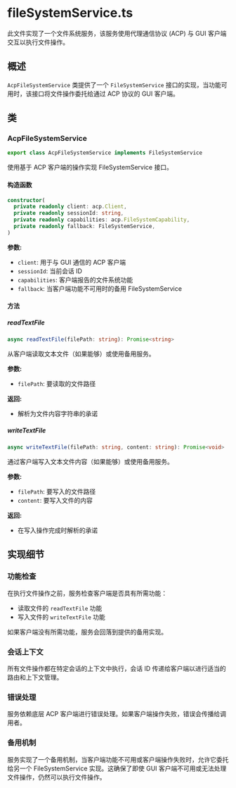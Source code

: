 # fileSystemService.ts

此文件实现了一个文件系统服务，该服务使用代理通信协议 (ACP) 与 GUI 客户端交互以执行文件操作。

## 概述

`AcpFileSystemService` 类提供了一个 `FileSystemService` 接口的实现，当功能可用时，该接口将文件操作委托给通过 ACP 协议的 GUI 客户端。

## 类

### AcpFileSystemService

```typescript
export class AcpFileSystemService implements FileSystemService
```

使用基于 ACP 客户端的操作实现 FileSystemService 接口。

#### 构造函数

```typescript
constructor(
  private readonly client: acp.Client,
  private readonly sessionId: string,
  private readonly capabilities: acp.FileSystemCapability,
  private readonly fallback: FileSystemService,
)
```

**参数:**
- `client`: 用于与 GUI 通信的 ACP 客户端
- `sessionId`: 当前会话 ID
- `capabilities`: 客户端报告的文件系统功能
- `fallback`: 当客户端功能不可用时的备用 FileSystemService

#### 方法

##### readTextFile

```typescript
async readTextFile(filePath: string): Promise<string>
```

从客户端读取文本文件（如果能够）或使用备用服务。

**参数:**
- `filePath`: 要读取的文件路径

**返回:**
- 解析为文件内容字符串的承诺

##### writeTextFile

```typescript
async writeTextFile(filePath: string, content: string): Promise<void>
```

通过客户端写入文本文件内容（如果能够）或使用备用服务。

**参数:**
- `filePath`: 要写入的文件路径
- `content`: 要写入文件的内容

**返回:**
- 在写入操作完成时解析的承诺

## 实现细节

### 功能检查

在执行文件操作之前，服务检查客户端是否具有所需功能：
- 读取文件的 `readTextFile` 功能
- 写入文件的 `writeTextFile` 功能

如果客户端没有所需功能，服务会回落到提供的备用实现。

### 会话上下文

所有文件操作都在特定会话的上下文中执行，会话 ID 传递给客户端以进行适当的路由和上下文管理。

### 错误处理

服务依赖底层 ACP 客户端进行错误处理。如果客户端操作失败，错误会传播给调用者。

### 备用机制

服务实现了一个备用机制，当客户端功能不可用或客户端操作失败时，允许它委托给另一个 FileSystemService 实现。这确保了即使 GUI 客户端不可用或无法处理文件操作，仍然可以执行文件操作。
